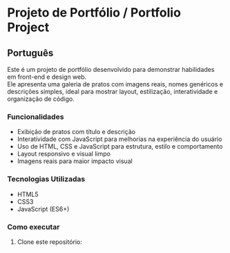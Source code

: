 # Projeto de Portfólio / Portfolio Project

## Português

Este é um projeto de portfólio desenvolvido para demonstrar habilidades em front-end e design web.  
Ele apresenta uma galeria de pratos com imagens reais, nomes genéricos e descrições simples, ideal para mostrar layout, estilização, interatividade e organização de código.

### Funcionalidades
- Exibição de pratos com título e descrição
- Interatividade com JavaScript para melhorias na experiência do usuário
- Uso de HTML, CSS e JavaScript para estrutura, estilo e comportamento
- Layout responsivo e visual limpo
- Imagens reais para maior impacto visual

### Tecnologias Utilizadas
- HTML5
- CSS3
- JavaScript (ES6+)

### Como executar
1. Clone este repositório:
